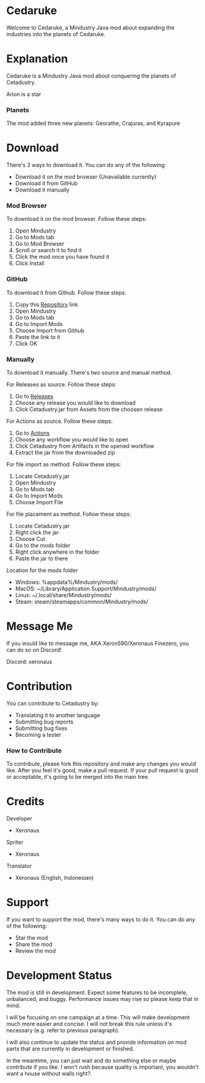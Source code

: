 # Cedaruke
Welcome to Cedaruke, a Mindustry Java mod about expanding the industries into the planets of Cedaruke.

# Explanation
Cedaruke is a Mindustry Java mod about conquering the planets of Cetadustry. 

Arion is a star

### Planets
The mod added three new planets: Georathe, Crajuras, and Kyrapure

# Download
There's 3 ways to download it. You can do any of the following:
- Download it on the mod browser (Unavailable currently)
- Download it from GitHub
- Download it manually 

### Mod Browser
To download it on the mod browser. Follow these steps:

1. Open Mindustry
2. Go to Mods tab
3. Go to Mod Browser
4. Scroll or search it to find it
5. Click the mod once you have found it
6. Click Install

### GitHub
To download it from Github. Follow these steps:

1. Copy this [Repository](https://github.com/Xeron590/Cetadustry) link
2. Open Mindustry
3. Go to Mods tab
4. Go to Import Mods
5. Choose Import from Github
6. Paste the link to it
7. Click OK

### Manually 
To download it manually. There's two source and manual method.

For Releases as source. Follow these steps:

1. Go to [Releases](https://github.com/Xeron590/Cetadustry/releases)
2. Choose any release you would like to download
3. Click Cetadustry.jar from Assets from the choosen release

For Actions as source. Follow these steps:

1. Go to [Actions](https://github.com/Xeron590/Cetadustry/actions)
2. Choose any workflow you would like to open
3. Click Cetadustry from Artifacts in the opened workflow
4. Extract the jar from the downloaded zip

For file import as method. Follow these steps:

1. Locate Cetadustry.jar
2. Open Mindustry
3. Go to Mods tab
4. Go to Import Mods
5. Choose Import File

For file placement as method. Follow these steps:

1. Locate Cetadustry.jar
2. Right click the jar
3. Choose Cut
4. Go to the mods folder
5. Right click anywhere in the folder
6. Paste the jar to there

Location for the mods folder
- Windows: %appdata%/Mindustry/mods/
- MacOS: ~/Library/Application Support/Mindustry/mods/
- Linux: ~/.local/share/Mindustry/mods/
- Steam: steam/steamapps/common/Mindustry/mods/

# Message Me
If you would like to message me, AKA Xeron590/Xeronaus Finezero, you can do so on Discord!

Discord: xeronaus

# Contribution
You can contribute to Cetadustry by:
- Translating it to another language
- Submitting bug reports
- Submitting bug fixes
- Becoming a tester

### How to Contribute
To contribute, please fork this repository and make any changes you would like. After you feel it's good, make a pull request. If your pull request is good or acceptable, it's going to be merged into the main tree.

# Credits

Developer
- Xeronaus

Spriter
- Xeronaus

Translator
- Xeronaus (English, Indonesian)

# Support 
If you want to support the mod, there's many ways to do it. You can do any of the following:
- Star the mod
- Share the mod
- Review the mod

# Development Status

The mod is still in development. Expect some features to be incomplete, unbalanced, and buggy. Performance issues may rise so please keep that in mind.

I will be focusing on one campaign at a time. This will make development much more easier and concise. I will not break this rule unless it's necessary (e.g. refer to previous paragraph).

I will also continue to update the status and provide information on mod parts that are currently in development or finished.

In the meantime, you can just wait and do something else or maybe contribute if you like. I won't rush because quality is important, you wouldn't want a house without walls right?.
